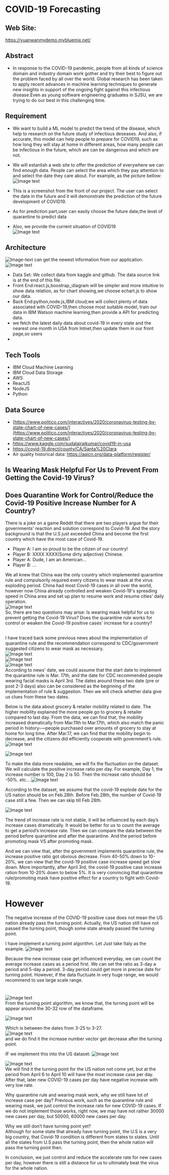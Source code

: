 
# COVID-19 Forecasting
## Web Site:
https://yuanwanmydemo.mybluemix.net/

## Abstract
-	In response to the COVID-19 pandemic, people from all kinds of science domain and industry domain work gother and try their best to figure out the problem faced by all over the world. Global research has been taken to apply recent advances in machine learning techniques to generate new insights in support of the ongoing fight against this infectious disease.Even as young software engineering graduates in SJSU, we are trying to do our best in this challenging time. 

## Requirement
-	 We want to build a ML model to predict the trend of the disease, which help to research on the future study of infectious deseases. And also, if accurate, this model can help people to prepare for COVID19, such as how long they will stay at home in different areas, how many people can be infectious in the future, which are can be dangerous and which are not. 
-	We will estanlish a web site to offer the prediction of everywhere we can find enough data. People can select the area which they pay attention to and select the date they care about. For example, as the picture bellow:
![Image text](https://github.com/SJSUSpring2020-CMPE272/Covid19Proj/blob/master/pics/predict.jpg)
-	This is a screenshot from the front of our project. The user can select the date in the future and it will demonstrate the prediction of the future development of COVID19.
-	As for prediction part,user can easily choose the future date,the level of quarantine to predict data

-   Also, we provide the current situation of COVID19  
![Image text](https://github.com/SJSUSpring2020-CMPE272/Covid19Proj/blob/master/pics/map.jpg)

## Architecture
![Image-text](https://github.com/SJSUSpring2020-CMPE272/Covid19Proj/blob/master/Architecture%20diagram.png)
 can get the newest information from our application.
![Image text](https://github.com/SJSUSpring2020-CMPE272/Covid19Proj/blob/master/pics/architecture.png)
-	Data Set: We collect data from kaggle and github. The data source link is at the end of this file.
-	Front End:react.js,boostrap,;diagram will be simpler and more intuitive to show data relation, as for chart showing,we choose echart.js to show our data.
-	Back End:python,node.js,IBM cloud;we will collect plenty of data associated with COVID-19,then choose most suitable model, train our data in IBM Watson machine learning,then provide a API for predicting data.
-  we fetch the latest daily data about covid-19 in every state and the nearest one month in USA from Intnet,then update them in our front page,so users
-  
## Tech Tools
 - IBM Cloud Machine Learning  
 - IBM Cloud Data Storage
 - AWS
 - ReactJS
 - NodeJS
 - Python

## Data Source
- [https://www.politico.com/interactives/2020/coronavirus-testing-by-state-chart-of-new-cases/](https://www.politico.com/interactives/2020/coronavirus-testing-by-state-chart-of-new-cases/)  
- https://www.kaggle.com/sudalairajkumar/covid19-in-usa  
- https://covid-19.direct/county/CA/Santa%20Clara  
- Air quality historical data: https://aqicn.org/data-platform/register/


## Is Wearing Mask Helpful For Us to Prevent From Getting the Covid-19 Virus? 
## Does Quarantine Work for Control/Reduce the Covid-19 Positive Increase Number for A Country?

There is a joke on a game Reddit that there are two players argue for their governments' reaction and solution correspond to Covid-19. And the story background is that the U.S just exceeded China and become the first country which have the most case of Covid-19. 
* Player A: I am so proud to be the citizen of our country! 
* Player B: XXXX XXXX(Some dirty adjective) Chinese. 
* Player A: Dude, I am an American… 
* Player B: …  

We all knew that China was the only country which implemented quarantine rule and compulsorily required every citizens to wear mask at the virus exploding period. China had most Covid-19 cases in all over the world, however now China already controlled and weaken Covid-19's spreading speed in China area and set up plan to resume work and resume cities’ daily operation.  
![Image text](https://github.com/SJSUSpring2020-CMPE272/Covid19Proj/blob/master/pics_bon/COVIDNations.png)  
So, there are two questions may arise: Is wearing mask helpful for us to prevent getting the Covid-19 Virus?  Does the quarantine rule works for control or weaken the Covid-19 positive cases' increase for a country?  
##
I have traced back some previous news about the implementation of quarantine rule and the recommendation correspond to CDC/government suggested citizens to wear mask as necessary.  
![Image text](https://github.com/SJSUSpring2020-CMPE272/Covid19Proj/blob/master/pics_bon/15days.png)  
![Image text](https://github.com/SJSUSpring2020-CMPE272/Covid19Proj/blob/master/pics_bon/ImportantUpdates.png)  
![Image text](https://github.com/SJSUSpring2020-CMPE272/Covid19Proj/blob/master/pics_bon/searchdate.png)  
According to news' date, we could assume that the start date to implement the quarantine rule is Mar. 17th, and the date for CDC recommended people wearing facial masks is April 3rd. The dates around these two date (pre or post 2-3 days) also can be  considered as the beginning of the implementation of rule & suggestion. Then we will check whether data give us clues from these two dates. 


Below is the data about grocery & retailer mobility related to date. The higher mobility explained the more people go to grocery & retailer compared to last day. From the data, we can find that, the mobility increased dramatically from Mar.11th to Mar.17th, which also match the panic period in history-—people purchased over amounts of grocery to stay at home for long time. After Mar.17, we can find that the mobility begin to decrease, and the citizens did efficiently cooperate with government’s rule.
![Image text](https://github.com/SJSUSpring2020-CMPE272/Covid19Proj/blob/master/pics_bon/retail0.png)  

![Image text](https://github.com/SJSUSpring2020-CMPE272/Covid19Proj/blob/master/pics_bon/retail.png)  



To make the data more readable, we will fix the fluctuation on the dataset. We will calculate the positive increase ratio per day. For example, Day 1, the increase number is 100, Day 2 is 50. Then the increase ratio should be -50%. etc…
![Image text](https://github.com/SJSUSpring2020-CMPE272/Covid19Proj/blob/master/pics_bon/positiveIncrease.png)  

According to the dataset, we assume that the covid-19 explode date for the US nation should be on Feb.28th. Before Feb.28th, the number of Covid-19 case still a few. Then we can skip till Feb 28th.  

![Image text](https://github.com/SJSUSpring2020-CMPE272/Covid19Proj/blob/master/pics_bon/feb28.png) 


The trend of increase rate is not stable, it will be influenced by each day’s increase cases dramatically. It would be better for us to count the average to get a period’s increase rate. Then we can compare the data between the period before quarantine and after the quarantine. And the period before promoting mask VS after promoting mask.  

And we can view that, after the government implements quarantine rule, the increase positive ratio got obvious decrease. From 40-50% down to 10-20%, we can view that the covid-19 positive case increase speed get slow down. 
More importantly, after April 3rd, the covid-19 positive case increase ration from 10-20% down to below 5%. It is very convincing that quarantine rule/promoting mask have positive effect for a country to fight with Covid-19.  

# However
The negative increase of the COVID-19 positive case does not mean the US nation already pass the turning point. Actually, the US nation still have not passed the turning point, though some state already passed the turning point. 

I have implement a turning point algorithm. Let Just take Italy as the example.
![Image text](https://github.com/SJSUSpring2020-CMPE272/Covid19Proj/blob/master/pics_bon/Italytp.png)  

Because the new increase case get influenced everyday, we can count the average increase cases as a period first. We can set the ratio as 3-day a period and 5-day a period. 3-day period could get more in precise date for turning point. However, if the data fluctuate in very huge range, we would recommend to use large scale range. 
#
#
![Image text](https://github.com/SJSUSpring2020-CMPE272/Covid19Proj/blob/master/pics_bon/tp.png)  
From the turning point algorithm, we know that, the turning point will be appear around the 30-32 row of the dataframe. 

![Image text](https://github.com/SJSUSpring2020-CMPE272/Covid19Proj/blob/master/pics_bon/USAtp.png)  


Which is between the dates from 3-25 to 3-27.  
![Image text](https://github.com/SJSUSpring2020-CMPE272/Covid19Proj/blob/master/pics_bon/linechart.png)  
and we do find it the increase number vector get decrease after the turning point. 

IF we implement this into the US dataset:
![Image text](https://github.com/SJSUSpring2020-CMPE272/Covid19Proj/blob/master/pics_bon/USDatasheet.png)  
  

![Image text](https://github.com/SJSUSpring2020-CMPE272/Covid19Proj/blob/master/pics_bon/USntp.png)  
We will find it the turning point for the US nation not come yet, but at the period from April 6 to April 10 will have the most increase case per day. After that, later new COVID-19 cases per day have negative increase with very low rate.  

Why quarantine rule and wearing mask work, why we still have lot of increase case per day? 
Previous work, such as the quarantine rule and wearing mask, we just control the increase rate for new COVID-19 cases. If we do not implement those works, right now, we may have not rather 30000 new cases per day, but 50000, 60000 new cases per day.  

Why we still don’t have turning point yet?  
Although for some state that already have turning point, the U.S is a very big country, that Covid-19 condition is different from states to states. Until all the states from U.S pass the turning point, then the whole nation will pass the turning point then.  


In conclusion, we just control and reduce the accelerate rate for new cases per day, however there is still a distance for us to ultimately beat the virus for the whole nation. 



   
